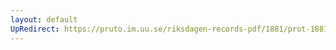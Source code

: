```yaml
---
layout: default
UpRedirect: https://pruto.im.uu.se/riksdagen-records-pdf/1881/prot-1881--ak--012.pdf
---
```

